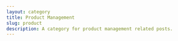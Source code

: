 ```yaml
---
layout: category
title: Product Management
slug: product
description: A category for product management related posts.
---
```


